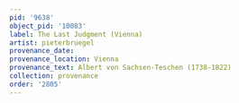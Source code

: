```yaml
---
pid: '9638'
object_pid: '10083'
label: The Last Judgment (Vienna)
artist: pieterbruegel
provenance_date:
provenance_location: Vienna
provenance_text: Albert von Sachsen-Teschen (1738-1822)
collection: provenance
order: '2805'
---
```

